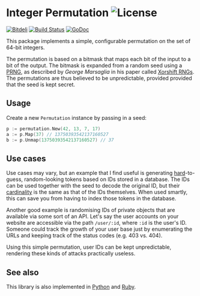 # Integer Permutation ![License](https://pypip.in/license/intperm/badge.png)

[![Bitdeli](https://d2weczhvl823v0.cloudfront.net/attilaolah/intperm.go/trend.png)](https://bitdeli.com/free "Bitdeli Badge")
[![Build Status](https://travis-ci.org/attilaolah/intperm.go.png?branch=master)](https://travis-ci.org/attilaolah/intperm.go)
[![GoDoc](https://godoc.org/github.com/attilaolah/intperm.go?status.png)](https://godoc.org/github.com/attilaolah/intperm.go)

This package implements a simple, configurable permutation on the set of 64-bit
integers.

The permutation is based on a bitmask that maps each bit of the input to a bit
of the output. The bitmask is expanded from a random seed using a [PRNG][1], as
described by *George Marsaglia* in his paper called [Xorshift RNGs][2]. The
permutations are thus believed to be unpredictable, provided provided that the
seed is kept secret.

[1]: //en.wikipedia.org/wiki/Pseudorandom_number_generator
[2]: http://www.jstatsoft.org/v08/i14/paper

## Usage

Create a new `Permutation` instance by passing in a seed:

```go
p := permutation.New(42, 13, 7, 17)
a := p.Map(37) // 13750393542137160527
b := p.Unmap(13750393542137160527) // 37
```

## Use cases

Use cases may vary, but an example that I find useful is generating
[hard][4]-to-guess, random-looking tokens based on IDs stored in a database.
The IDs can be used together with the seed to decode the original ID, but their
[cardinality][5] is the same as that of the IDs themselves. When used smartly,
this can save you from having to index those tokens in the database.

Another good example is randomising IDs of private objects that are available
via some sort of an API. Let's say the user accounts on your website are
accessible via the path `/user/:id`, where `:id` is the user's ID. Someone
could track the growth of your user base just by enumerating the URLs and
keeping track of the status codes (e.g. 403 vs. 404).

Using this simple permutation, user IDs can be kept unpredictable, rendering
these kinds of attacks practically useless.

[4]: //en.wikipedia.org/wiki/NP-hard
[5]: //en.wikipedia.org/wiki/Cardinality

## See also

This library is also implemented in [Python][7] and [Ruby][6].

[6]: //github.com/attilaolah/intperm.rb
[7]: //github.com/attilaolah/intperm.py

